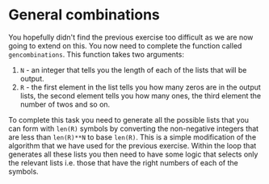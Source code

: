 # General combinations

You hopefully didn't find the previous exercise too difficult as we are now going to extend on this.  You now need to complete the function called `gencombinations`.  This function takes two arguments:

1. `N` -  an integer that tells you the length of each of the lists that will be output.
2. `R` - the first element in the list tells you how many zeros are in the output lists, the second element tells you how many ones, the third element the number of twos and so on.

To complete this task you need to generate all the possible lists that you can form with `len(R)`  symbols by converting the non-negative integers that are less than `len(R)**N` to base `len(R)`.  This is a simple modification of the algorithm that we have used for the previous exercise.  Within the loop that generates all these lists you then need to have some logic that selects only the relevant lists i.e. those that have the right numbers of each of the symbols.
